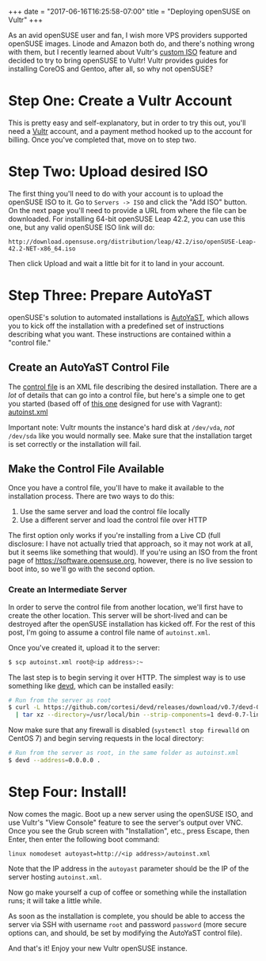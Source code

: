 +++
date = "2017-06-16T16:25:58-07:00"
title = "Deploying openSUSE on Vultr"
+++

As an avid openSUSE user and fan, I wish more VPS providers supported openSUSE
images. Linode and Amazon both do, and there's nothing wrong with them, but I
recently learned about Vultr's [custom
ISO](https://www.vultr.com/features/uploadiso/) feature and decided to try to
bring openSUSE to Vultr! Vultr provides guides for installing CoreOS and
Gentoo, after all, so why not openSUSE?

# Step One: Create a Vultr Account

This is pretty easy and self-explanatory, but in order to try this out, you'll
need a [Vultr](https://www.vultr.com/) account, and a payment method hooked up
to the account for billing.  Once you've completed that, move on to step two.

# Step Two: Upload desired ISO

The first thing you'll need to do with your account is to upload the openSUSE
ISO to it. Go to `Servers -> ISO` and click the "Add ISO" button. On the next
page you'll need to provide a URL from where the file can be downloaded. For
installing 64-bit openSUSE Leap 42.2, you can use this one, but any valid
openSUSE ISO link will do:

```
http://download.opensuse.org/distribution/leap/42.2/iso/openSUSE-Leap-42.2-NET-x86_64.iso
```

Then click Upload and wait a little bit for it to land in your account.

# Step Three: Prepare AutoYaST

openSUSE's solution to automated installations is
[AutoYaST](https://doc.opensuse.org/projects/autoyast/), which allows you to
kick off the installation with a predefined set of instructions describing what
you want. These instructions are contained within a "control file."

## Create an AutoYaST Control File

The [control file](https://doc.opensuse.org/projects/autoyast/#Profile) is an
XML file describing the desired installation. There are a _lot_ of details that
can go into a control file, but here's a simple one to get you started (based
off of [this
one](https://github.com/openSUSE/vagrant/blob/master/http/42.2-general.xml)
designed for use with Vagrant):
[autoinst.xml](/extras/opensuse-vultr/autoinst.xml)

Important note: Vultr mounts the instance's hard disk at `/dev/vda`, _not_
`/dev/sda` like you would normally see. Make sure that the installation target
is set correctly or the installation will fail.

## Make the Control File Available

Once you have a control file, you'll have to make it available to the
installation process. There are two ways to do this:

1. Use the same server and load the control file locally
2. Use a different server and load the control file over HTTP

The first option only works if you're installing from a Live CD (full
disclosure: I have not actually tried that approach, so it may not work at all,
but it seems like something that would).  If you're using an ISO from the front
page of https://software.opensuse.org, however, there is no live session to boot
into, so we'll go with the second option.

### Create an Intermediate Server

In order to serve the control file from another location, we'll first have to
create the other location. This server will be short-lived and can be destroyed
after the openSUSE installation has kicked off. For the rest of this post, I'm
going to assume a control file name of `autoinst.xml`.

Once you've created it, upload it to the server:

```sh
$ scp autoinst.xml root@<ip address>:~
```

The last step is to begin serving it over HTTP. The simplest way is to use
something like [devd](https://github.com/cortesi/devd), which can be installed
easily:

```sh
# Run from the server as root
$ curl -L https://github.com/cortesi/devd/releases/download/v0.7/devd-0.7-linux64.tgz \
  | tar xz --directory=/usr/local/bin --strip-components=1 devd-0.7-linux64/devd
```

Now make sure that any firewall is disabled (`systemctl stop firewalld` on
CentOS 7) and begin serving requests in the local directory:

```sh
# Run from the server as root, in the same folder as autoinst.xml
$ devd --address=0.0.0.0 .
```

# Step Four: Install!

Now comes the magic. Boot up a new server using the openSUSE ISO, and use
Vultr's "View Console" feature to see the server's output over VNC. Once you see
the Grub screen with "Installation", etc., press Escape, then Enter, then enter
the following boot command:

```
linux nomodeset autoyast=http://<ip address>/autoinst.xml
```

Note that the IP address in the `autoyast` parameter should be the IP of the
server hosting `autoinst.xml`.

Now go make yourself a cup of coffee or something while the installation runs;
it will take a little while.

As soon as the installation is complete, you should be able to access the server
via SSH with username `root` and password `password` (more secure options can,
and should, be set by modifying the AutoYaST control file).

And that's it! Enjoy your new Vultr openSUSE instance.
